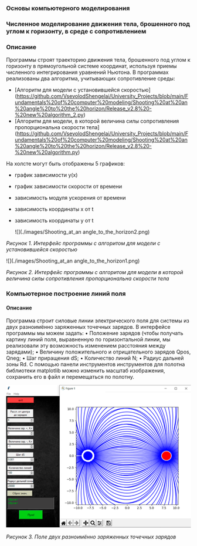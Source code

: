 ### Основы компьютерного моделирования

### Численное моделирование движения тела, брошенного под углом к горизонту, в среде с сопротивлением
### Описание
Программы строят траекторию движения тела, брошенного под углом к горизонту в прямоугольной системе координат, используя приемы численного интегрирования уравнений Ньютона.
В программах реализованы два алгоритма, учитывающих сопротивление среды:
- [Алгоритм для модели с установившейся скоростью] (https://github.com/VsevolodShengelai/University_Projects/blob/main/Fundamentals%20of%20computer%20modeling/Shooting%20at%20an%20angle%20to%20the%20horizon/Release_v2.8%20-%20new%20algorithm_2.py)
- [Алгоритм для модели, в которой величина силы сопротивления пропорциональна скорости тела] (https://github.com/VsevolodShengelai/University_Projects/blob/main/Fundamentals%20of%20computer%20modeling/Shooting%20at%20an%20angle%20to%20the%20horizon/Release_v2.8%20-%20new%20algorithm.py) 

На холсте могут быть отображены 5 графиков:
- график зависимости y(x)
- график зависимости скорости от времени
- зависимость модуля ускорения от времени
- зависимость координаты x от t
- зависимость координаты y от t

  ![](./images/Shooting_at_an angle_to_the_horizon2.png)

_Рисунок 1. Интерфейс программы с алгоритом для модели с установившейся скоростью_

  ![](./images/Shooting_at_an angle_to_the_horizon1.png)
  
_Рисунок 2. Интерфейс программы с алгоритом для модели в которой величина силы сопротивления пропорциональна скорости тела_


### Компьютерное построение линий поля
#### Описание 
Программа строит силовые линии электрического поля для системы из двух разноимённо заряженных точечных зарядов.
В интерфейсе программы мы можем задать:
•	Положение зарядов (чтобы получать картину линий поля, выравненную по горизонтальной линии, мы реализовали эту возможность изменением расстояния между зарядами);
•	Величину положительного и отрицательного зарядов Qpos, Qneg;
•	Шаг приращения dS;
•	Количество линий N;
•	Радиус дальней зоны Rd.
С помощью панели инструментов инструментов для полотна библиотеки matplotlib можно изменить масштаб изображения, сохранить его в файл и перемещаться по полотну. 

  ![](./images/ElectricFieldLines.png)
  
_Рисунок 3. Поле двух разноимённо заряженных точечных зарядов_


